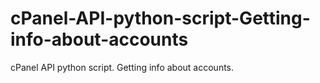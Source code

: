 # cPanel-API-python-script-Getting-info-about-accounts
cPanel API python script. Getting info about accounts.
